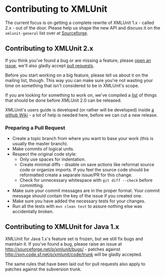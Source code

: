 Contributing to XMLUnit
=======================

The current focus is on getting a complete rewrite of XMLUnit 1.x -
called 2.x - out of the door.  Please help us shape the new API and
discuss it on the `xmlunit-general` list over at
[Sourceforge](http://sourceforge.net/p/xmlunit/mailman/?source=navbar).

Contributing to XMLUnit 2.x
---------------------------

If you think you've found a bug or are missing a feature, please
[open an issue](https://github.com/xmlunit/xmlunit/issues), we'll also
gladly accept
[pull requests](https://github.com/xmlunit/xmlunit/pulls).

Before you start working on a big feature, please tell us about it on
the mailing list, though.  This way you can make sure you're not
wasting your time on something that isn't considered to be in
XMLUnit's scope.

If you are looking for something to work on, we've compiled a
[list](HELP_WANTED.md) of things that should be done before XMLUnit
2.0 can be released.

XMLUnit's users guide is developed (or rather will be developed)
inside [a github Wiki](https://github.com/xmlunit/user-guide/wiki) -
a lot of help is needed here, before we can cut a new release.

### Preparing a Pull Request

+ Create a topic branch from where you want to base your work (this is
  usually the master branch).
+ Make commits of logical units.
+ Respect the original code style:
  + Only use spaces for indentation.
  + Create minimal diffs - disable on save actions like reformat
    source code or organize imports. If you feel the source code
    should be reformatted create a separate issue/PR for this change.
  + Check for unnecessary whitespace with `git diff --check` before committing.
+ Make sure your commit messages are in the proper format. Your commit
  message should contain the key of the issue if you created one.
+ Make sure you have added the necessary tests for your changes.
+ Run all the tests with `mvn clean test` to assure nothing else was
  accidentally broken.

Contributing to XMLUnit for Java 1.x
------------------------------------

XMLUnit for Java 1.x's feature set is frozen, but we still fix bugs
and maintain it.  If you've found a bug, please raise an issue at
http://sourceforge.net/p/xmlunit/bugs/ - patches against
http://svn.code.sf.net/p/xmlunit/code/trunk will be gladly accepted.

The same rules that have been laid out for pull requests also apply to
patches against the subversion trunk.

